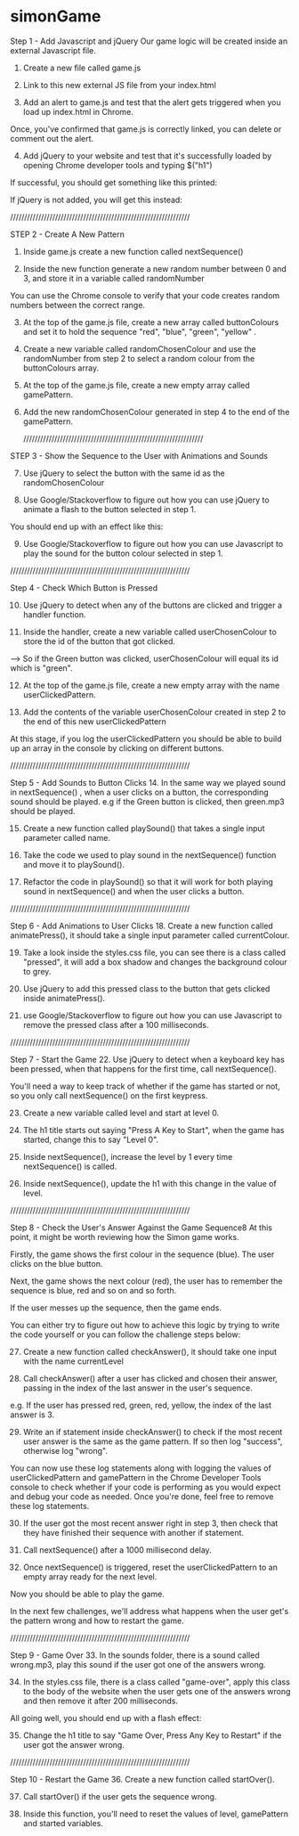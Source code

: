 # simonGame

Step 1 - Add Javascript and jQuery
Our game logic will be created inside an external Javascript file.

1. Create a new file called game.js

2. Link to this new external JS file from your index.html

3. Add an alert to game.js and test that the alert gets triggered when you load up index.html in Chrome.


Once, you've confirmed that game.js is correctly linked, you can delete or comment out the alert.



4. Add jQuery to your website and test that it's successfully loaded by opening Chrome developer tools and typing $("h1")

If successful, you should get something like this printed:


If jQuery is not added, you will get this instead:

   ////////////////////////////////////////////////////////////////

STEP 2 - Create A New Pattern

1. Inside game.js create a new function called nextSequence()

2. Inside the new function generate a new random number between 0 and 3, and store it in a variable called randomNumber

You can use the Chrome console to verify that your code creates random numbers between the correct range.

3. At the top of the game.js file, create a new array called buttonColours and set it to hold the sequence "red", "blue", "green", "yellow" .

4. Create a new variable called randomChosenColour and use the randomNumber from step 2 to select a random colour from the buttonColours array.

5. At the top of the game.js file, create a new empty array called gamePattern.

6. Add the new randomChosenColour generated in step 4 to the end of the gamePattern.

   ////////////////////////////////////////////////////////////////

STEP 3 - Show the Sequence to the User with Animations and Sounds

7. Use jQuery to select the button with the same id as the randomChosenColour

8. Use Google/Stackoverflow to figure out how you can use jQuery to animate a flash to the button selected in step 1.

You should end up with an effect like this:

9. Use Google/Stackoverflow to figure out how you can use Javascript to play the sound for the button colour selected in step 1.

////////////////////////////////////////////////////////////////

Step 4 - Check Which Button is Pressed

10. Use jQuery to detect when any of the buttons are clicked and trigger a handler function.

11. Inside the handler, create a new variable called userChosenColour to store the id of the button that got clicked.

--> So if the Green button was clicked, userChosenColour will equal its id which is "green".

12. At the top of the game.js file, create a new empty array with the name userClickedPattern.

13. Add the contents of the variable userChosenColour created in step 2 to the end of this new userClickedPattern

At this stage, if you log the userClickedPattern you should be able to build up an array in the console by clicking on different buttons.

////////////////////////////////////////////////////////////////

Step 5 - Add Sounds to Button Clicks 14. In the same way we played sound in nextSequence() , when a user clicks on a button, the corresponding sound should be played. e.g if the Green button is clicked, then green.mp3 should be played.

15. Create a new function called playSound() that takes a single input parameter called name.

16. Take the code we used to play sound in the nextSequence() function and move it to playSound().

17. Refactor the code in playSound() so that it will work for both playing sound in nextSequence() and when the user clicks a button.

////////////////////////////////////////////////////////////////

Step 6 - Add Animations to User Clicks 18. Create a new function called animatePress(), it should take a single input parameter called currentColour.

19. Take a look inside the styles.css file, you can see there is a class called "pressed", it will add a box shadow and changes the background colour to grey.

20. Use jQuery to add this pressed class to the button that gets clicked inside animatePress().

21. use Google/Stackoverflow to figure out how you can use Javascript to remove the pressed class after a 100 milliseconds.

////////////////////////////////////////////////////////////////

Step 7 - Start the Game 22. Use jQuery to detect when a keyboard key has been pressed, when that happens for the first time, call nextSequence().

You'll need a way to keep track of whether if the game has started or not, so you only call nextSequence() on the first keypress.

23. Create a new variable called level and start at level 0.

24. The h1 title starts out saying "Press A Key to Start", when the game has started, change this to say "Level 0".

25. Inside nextSequence(), increase the level by 1 every time nextSequence() is called.

26. Inside nextSequence(), update the h1 with this change in the value of level.

////////////////////////////////////////////////////////////////

Step 8 - Check the User's Answer Against the Game Sequence8
At this point, it might be worth reviewing how the Simon game works.

Firstly, the game shows the first colour in the sequence (blue). The user clicks on the blue button.

Next, the game shows the next colour (red), the user has to remember the sequence is blue, red and so on and so forth.

If the user messes up the sequence, then the game ends.

You can either try to figure out how to achieve this logic by trying to write the code yourself or you can follow the challenge steps below:

27. Create a new function called checkAnswer(), it should take one input with the name currentLevel

28. Call checkAnswer() after a user has clicked and chosen their answer, passing in the index of the last answer in the user's sequence.

e.g. If the user has pressed red, green, red, yellow, the index of the last answer is 3.

29. Write an if statement inside checkAnswer() to check if the most recent user answer is the same as the game pattern. If so then log "success", otherwise log "wrong".

You can now use these log statements along with logging the values of userClickedPattern and gamePattern in the Chrome Developer Tools console to check whether if your code is performing as you would expect and debug your code as needed. Once you're done, feel free to remove these log statements.

30. If the user got the most recent answer right in step 3, then check that they have finished their sequence with another if statement.

31. Call nextSequence() after a 1000 millisecond delay.

32. Once nextSequence() is triggered, reset the userClickedPattern to an empty array ready for the next level.

Now you should be able to play the game.

In the next few challenges, we'll address what happens when the user get's the pattern wrong and how to restart the game.

////////////////////////////////////////////////////////////////

Step 9 - Game Over 33. In the sounds folder, there is a sound called wrong.mp3, play this sound if the user got one of the answers wrong.

34. In the styles.css file, there is a class called "game-over", apply this class to the body of the website when the user gets one of the answers wrong and then remove it after 200 milliseconds.

All going well, you should end up with a flash effect:

35. Change the h1 title to say "Game Over, Press Any Key to Restart" if the user got the answer wrong.

////////////////////////////////////////////////////////////////

Step 10 - Restart the Game 36. Create a new function called startOver().

37. Call startOver() if the user gets the sequence wrong.

38. Inside this function, you'll need to reset the values of level, gamePattern and started variables.
